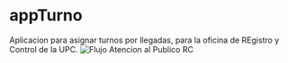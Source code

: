 # appTurno
Aplicacion para asignar turnos por llegadas, para la oficina de REgistro y Control de la UPC.
![Flujo Atencion al Publico RC](https://github.com/hepintoAvila/appTurno/assets/142340366/e8227954-655d-4fdf-8013-07af63d3f02a)
